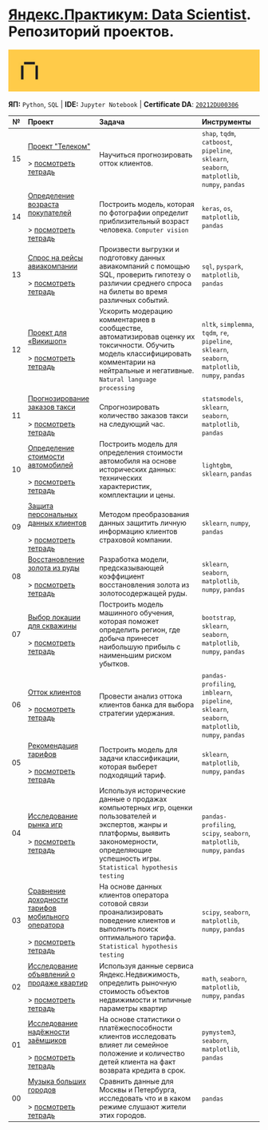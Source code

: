 # [Яндекс.Практикум: Data Scientist](https://praktikum.yandex.ru/data-scientist). Репозиторий проектов.

![logo-wide](logo-wide.jpeg)

**ЯП:** `Python`, `SQL` | 
**IDE:** `Jupyter Notebook` |
**Certificate DA**: [`20212DU00306`](https://github.com/reekuu/yandex.practicum.ds/blob/main/20212DU00306.pdf)

| №  | Проект | Задача | Инструменты |
| -  | :----- | :----- | :---------- | 
| 15 | [Проект "Телеком"](/15-telecom-project) <br/><br/>> [посмотреть тетрадь](https://nbviewer.jupyter.org/github/reekuu/yandex.practicum.ds/blob/main/15-telecom-project/15-telecom-project.ipynb) | Научиться прогнозировать отток клиентов. | `shap`, `tqdm`, `catboost`, `pipeline`, `sklearn`, `seaborn`, `matplotlib`, `numpy`, `pandas` |
| 14 | [Определение возраста покупателей](/14-age-recognition) <br/><br/>> [посмотреть тетрадь](https://nbviewer.jupyter.org/github/reekuu/yandex.practicum.ds/blob/main/14-age-recognition/14-age-recognition.ipynb) | Построить модель, которая по фотографии определит приблизительный возраст человека. `Computer vision` | `keras`, `os`, `matplotlib`, `pandas` |
| 13 | [Спрос на рейсы авиакомпании](/13-airline-demand-research) <br/><br/>> [посмотреть тетрадь](https://nbviewer.jupyter.org/github/reekuu/yandex.practicum.ds/blob/main/13-airline-demand-research/13-airline-demand-research.ipynb) | Произвести выгрузки и подготовку данных авиакомпаний с помощью SQL, проверить гипотезу о различии среднего спроса на билеты во время различных событий. | `sql`, `pyspark`, `matplotlib`, `pandas` |
| 12 | [Проект для «Викишоп»](/12-comments-classification) <br/><br/>> [посмотреть тетрадь](https://nbviewer.jupyter.org/github/reekuu/yandex.practicum.ds/blob/main/12-comments-classification/12-comments-classification.ipynb) | Ускорить модерацию комментариев в сообществе, автоматизировав оценку их токсичности. Обучить модель классифицировать комментарии на нейтральные и негативные. `Natural language processing` | `nltk`, `simplemma`, `tqdm`, `re`, `pipeline`, `sklearn`, `seaborn`, `matplotlib`, `numpy`, `pandas` |
| 11 | [Прогнозирование заказов такси](/11-taxi-orders-forecast) <br/><br/>> [посмотреть тетрадь](https://nbviewer.jupyter.org/github/reekuu/yandex.practicum.ds/blob/main/11-taxi-orders-forecast/11-taxi-orders-forecast.ipynb) | Спрогнозировать количество заказов такси на следующий час. | `statsmodels`, `sklearn`, `seaborn`, `matplotlib`, `pandas` |
| 10 | [Определение стоимости автомобилей](/10-car-price-prediction) <br/><br/>> [посмотреть тетрадь](https://nbviewer.jupyter.org/github/reekuu/yandex.practicum.ds/blob/main/10-car-price-prediction/10-car-price-prediction.ipynb) | Построить модель для определения стоимости автомобиля на основе исторических данных: технических характеристик, комплектации и цены. | `lightgbm`, `sklearn`, `pandas` |
| 09 | [Защита персональных данных клиентов](/09-personal-data-protection) <br/><br/>> [посмотреть тетрадь](https://nbviewer.jupyter.org/github/reekuu/yandex.practicum.ds/blob/main/09-personal-data-protection/09-personal-data-protection.ipynb) | Методом преобразования данных защитить личную информацию клиентов страховой компании. | `sklearn`, `numpy`, `pandas` |
| 08 | [Восстановление золота из руды](/08-gold-recovery-prediction) <br/><br/>> [посмотреть тетрадь](https://nbviewer.jupyter.org/github/reekuu/yandex.practicum.ds/blob/main/08-gold-recovery-prediction/08-gold-recovery-prediction.ipynb) | Разработка модели, предсказывающей коэффициент восстановления золота из золотосодержащей руды. | `sklearn`, `seaborn`, `matplotlib`, `numpy`, `pandas` |
| 07 | [Выбор локации для скважины](/07-oil-wells-location-research) <br/><br/>> [посмотреть тетрадь](https://nbviewer.jupyter.org/github/reekuu/yandex.practicum.ds/blob/main/07-oil-wells-location-research/07-oil-wells-location-research.ipynb) | Построить модель машинного обучения, которая поможет определить регион, где добыча принесет наибольшую прибыль с наименьшим риском убытков. | `bootstrap`, `sklearn`, `seaborn`, `matplotlib`, `numpy`, `pandas` |
| 06 | [Отток клиентов](/06-bank-customer-churn) <br/><br/>> [посмотреть тетрадь](https://nbviewer.jupyter.org/github/reekuu/yandex.practicum.ds/blob/main/06-bank-customer-churn/06-bank-customer-churn.ipynb) | Провести анализ оттока клиентов банка для выбора стратегии удержания. | `pandas-profiling`, `imblearn`, `pipeline`, `sklearn`, `seaborn`, `matplotlib`, `numpy`, `pandas` |
| 05 | [Рекомендация тарифов](/05-classifying-profitable-plan) <br/><br/>> [посмотреть тетрадь](https://nbviewer.jupyter.org/github/reekuu/yandex.practicum.ds/blob/main/05-classifying-profitable-plan/05-classifying-profitable-plan.ipynb) | Построить модель для задачи классификации, которая выберет подходящий тариф. | `sklearn`, `matplotlib`, `numpy`, `pandas` |
| 04 | [Исследование рынка игр](/04-game-market-research) <br/><br/>> [посмотреть тетрадь](https://nbviewer.jupyter.org/github/reekuu/yandex.practicum.ds/blob/main/04-game-market-research/04-game-market-research.ipynb) | Используя исторические данные о продажах компьютерных игр, оценки пользователей и экспертов, жанры и платформы, выявить закономерности, определяющие успешность игры. `Statistical hypothesis testing` | `pandas-profiling`, `scipy`, `seaborn`, `matplotlib`, `numpy`, `pandas` |
| 03 | [Сравнение доходности тарифов мобильного оператора](/03-telecom-rates-comparison) <br/><br/>> [посмотреть тетрадь](https://nbviewer.jupyter.org/github/reekuu/yandex.practicum.ds/blob/main/03-telecom-rates-comparison/03-telecom-rates-comparison.ipynb) | На основе данных клиентов оператора сотовой связи проанализировать поведение клиентов и выполнить поиск оптимального тарифа. `Statistical hypothesis testing` | `scipy`, `seaborn`, `matplotlib`, `numpy`, `pandas` |
| 02 | [Исследование объявлений о продаже квартир](/02-real-estate-market-analysis) <br/><br/>> [посмотреть тетрадь](https://nbviewer.jupyter.org/github/reekuu/yandex.practicum.ds/blob/main/02-real-estate-market-analysis/02-real-estate-market-analysis.ipynb) | Используя данные сервиса Яндекс.Недвижимость, определить рыночную стоимость объектов недвижимости и типичные параметры квартир | `math`, `seaborn`, `matplotlib`, `numpy`, `pandas` |
| 01 | [Исследование надёжности заёмщиков](/01-borrowers-reliability-research) <br/><br/>> [посмотреть тетрадь](https://nbviewer.jupyter.org/github/reekuu/yandex.practicum.ds/blob/main/01-borrowers-reliability-research/01-borrowers-reliability-research.ipynb) | На основе статистики о платёжеспособности клиентов исследовать влияет ли семейное положение и количество детей клиента на факт возврата кредита в срок. | `pymystem3`, `seaborn`, `matplotlib`, `pandas` |
| 00 | [Музыка больших городов](/00-big-cities-music) <br/><br/>> [посмотреть тетрадь](https://nbviewer.jupyter.org/github/reekuu/yandex.practicum.ds/blob/main/00-big-cities-music/00-big-cities-music.ipynb) | Сравнить данные для Москвы и Петербурга, исследовать что и в каком режиме слушают жители этих городов. | `pandas` |
